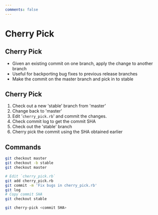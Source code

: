 ```yaml
---
comments: false
---
```


# Cherry Pick

## Cherry Pick

- Given an existing commit on one branch, apply the change to another branch
- Useful for backporting bug fixes to previous release branches
- Make the commit on the master branch and pick in to stable

## Cherry Pick

1. Check out a new 'stable' branch from 'master'
1. Change back to 'master'
1. Edit '`cherry_pick.rb`' and commit the changes.
1. Check commit log to get the commit SHA
1. Check out the 'stable' branch
1. Cherry pick the commit using the SHA obtained earlier

## Commands

```bash
git checkout master
git checkout -b stable
git checkout master

# Edit `cherry_pick.rb`
git add cherry_pick.rb
git commit -m 'Fix bugs in cherry_pick.rb'
git log
# Copy commit SHA
git checkout stable

git cherry-pick <commit SHA>
```
